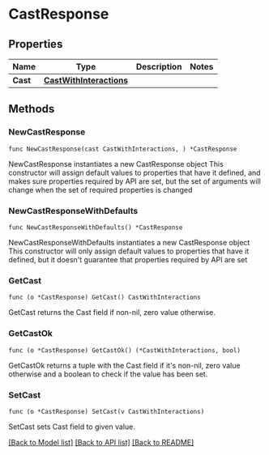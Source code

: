 # CastResponse

## Properties

Name | Type | Description | Notes
------------ | ------------- | ------------- | -------------
**Cast** | [**CastWithInteractions**](CastWithInteractions.md) |  | 

## Methods

### NewCastResponse

`func NewCastResponse(cast CastWithInteractions, ) *CastResponse`

NewCastResponse instantiates a new CastResponse object
This constructor will assign default values to properties that have it defined,
and makes sure properties required by API are set, but the set of arguments
will change when the set of required properties is changed

### NewCastResponseWithDefaults

`func NewCastResponseWithDefaults() *CastResponse`

NewCastResponseWithDefaults instantiates a new CastResponse object
This constructor will only assign default values to properties that have it defined,
but it doesn't guarantee that properties required by API are set

### GetCast

`func (o *CastResponse) GetCast() CastWithInteractions`

GetCast returns the Cast field if non-nil, zero value otherwise.

### GetCastOk

`func (o *CastResponse) GetCastOk() (*CastWithInteractions, bool)`

GetCastOk returns a tuple with the Cast field if it's non-nil, zero value otherwise
and a boolean to check if the value has been set.

### SetCast

`func (o *CastResponse) SetCast(v CastWithInteractions)`

SetCast sets Cast field to given value.



[[Back to Model list]](../README.md#documentation-for-models) [[Back to API list]](../README.md#documentation-for-api-endpoints) [[Back to README]](../README.md)


